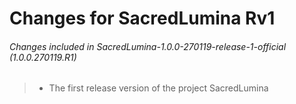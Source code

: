  # Changes for SacredLumina Rv1
  ###### Changes included in SacredLumina-1.0.0-270119-release-1-official (1.0.0.270119.R1)

> - The first release version of the project SacredLumina
